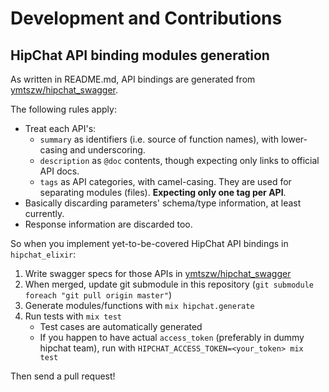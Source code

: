 # Development and Contributions

## HipChat API binding modules generation

As written in README.md, API bindings are generated from
[ymtszw/hipchat_swagger](https://github.com/ymtszw/hipchat_swagger).

The following rules apply:

- Treat each API's:
    - `summary` as identifiers (i.e. source of function names), with lower-casing and underscoring.
    - `description` as `@doc` contents, though expecting only links to official API docs.
    - `tags` as API categories, with camel-casing.
      They are used for separating modules (files). **Expecting only one tag per API**.
- Basically discarding parameters' schema/type information, at least currently.
- Response information are discarded too.

So when you implement yet-to-be-covered HipChat API bindings in `hipchat_elixir`:

1. Write swagger specs for those APIs in [ymtszw/hipchat_swagger](https://github.com/ymtszw/hipchat_swagger)
2. When merged, update git submodule in this repository (`git submodule foreach "git pull origin master"`)
3. Generate modules/functions with `mix hipchat.generate`
4. Run tests with `mix test`
    - Test cases are automatically generated
    - If you happen to have actual `access_token` (preferably in dummy hipchat team),
      run with `HIPCHAT_ACCESS_TOKEN=<your_token> mix test`

Then send a pull request!
